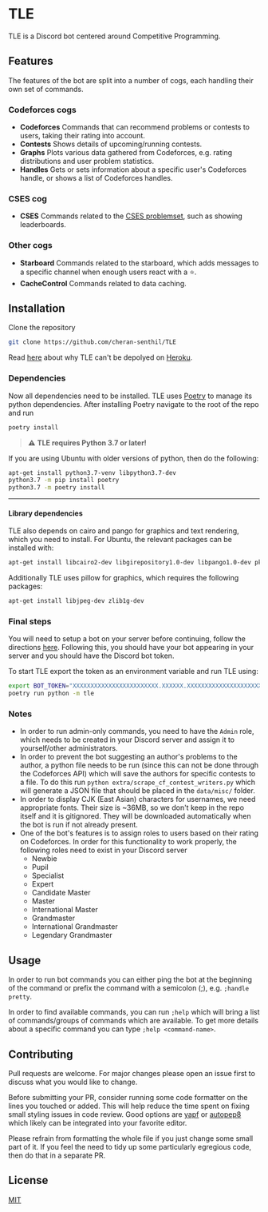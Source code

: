 # TLE

TLE is a Discord bot centered around Competitive Programming.

## Features

The features of the bot are split into a number of cogs, each handling their own set of commands.

### Codeforces cogs

- **Codeforces** Commands that can recommend problems or contests to users, taking their rating into account.
- **Contests** Shows details of upcoming/running contests.
- **Graphs** Plots various data gathered from Codeforces, e.g. rating distributions and user problem statistics.
- **Handles** Gets or sets information about a specific user's Codeforces handle, or shows a list of Codeforces handles.

### CSES cog

- **CSES** Commands related to the [CSES problemset](https://cses.fi/problemset/), such as showing leaderboards.

### Other cogs

- **Starboard** Commands related to the starboard, which adds messages to a specific channel when enough users react with a ⭐️.
- **CacheControl** Commands related to data caching.

## Installation

Clone the repository

```bash
git clone https://github.com/cheran-senthil/TLE
```

Read [here](faq.md#tle-on-heroku) about why TLE can't be depolyed on [Heroku](https://www.heroku.com/).

### Dependencies

Now all dependencies need to be installed. TLE uses [Poetry](https://poetry.eustace.io/) to manage its python dependencies. After installing Poetry navigate to the root of the repo and run

```bash
poetry install
```

> :warning: **TLE requires Python 3.7 or later!**

If you are using Ubuntu with older versions of python, then do the following:

```bash
apt-get install python3.7-venv libpython3.7-dev
python3.7 -m pip install poetry
python3.7 -m poetry install
```

---

#### Library dependencies

TLE also depends on cairo and pango for graphics and text rendering, which you need to install. For Ubuntu, the relevant packages can be installed with:

```bash
apt-get install libcairo2-dev libgirepository1.0-dev libpango1.0-dev pkg-config python3-dev gir1.2-pango-1.0
```

Additionally TLE uses pillow for graphics, which requires the following packages:

```bash
apt-get install libjpeg-dev zlib1g-dev
```

### Final steps

You will need to setup a bot on your server before continuing, follow the directions [here](https://github.com/reactiflux/discord-irc/wiki/Creating-a-discord-bot-&-getting-a-token). Following this, you should have your bot appearing in your server and you should have the Discord bot token.

To start TLE export the token as an environment variable and run TLE using:

```bash
export BOT_TOKEN="XXXXXXXXXXXXXXXXXXXXXXXX.XXXXXX.XXXXXXXXXXXXXXXXXXXXXXXXXXX"
poetry run python -m tle
```

### Notes

- In order to run admin-only commands, you need to have the `Admin` role, which needs to be created in your Discord server and assign it to yourself/other administrators.
- In order to prevent the bot suggesting an author's problems to the author, a python file needs to be run (since this can not be done through the Codeforces API) which will save the authors for specific contests to a file. To do this run `python extra/scrape_cf_contest_writers.py` which will generate a JSON file that should be placed in the `data/misc/` folder.
- In order to display CJK (East Asian) characters for usernames, we need appropriate fonts. Their size is ~36MB, so we don't keep in the repo itself and it is gitignored. They will be downloaded automatically when the bot is run if not already present.
- One of the bot's features is to assign roles to users based on their rating on Codeforces. In order for this functionality to work properly, the following roles need to exist in your Discord server
  - Newbie
  - Pupil
  - Specialist
  - Expert
  - Candidate Master
  - Master
  - International Master
  - Grandmaster
  - International Grandmaster
  - Legendary Grandmaster

## Usage

In order to run bot commands you can either ping the bot at the beginning of the command or prefix the command with a semicolon (;), e.g. `;handle pretty`.

In order to find available commands, you can run `;help` which will bring a list of commands/groups of commands which are available. To get more details about a specific command you can type `;help <command-name>`.

## Contributing

Pull requests are welcome. For major changes please open an issue first to discuss what you would like to change.

Before submitting your PR, consider running some code formatter on the lines you touched or added. This will help reduce the time spent on fixing small styling issues in code review. Good options are [yapf](https://github.com/google/yapf) or [autopep8](https://github.com/hhatto/autopep8) which likely can be integrated into your favorite editor.

Please refrain from formatting the whole file if you just change some small part of it. If you feel the need to tidy up some particularly egregious code, then do that in a separate PR.

## License

[MIT](https://choosealicense.com/licenses/mit/)
